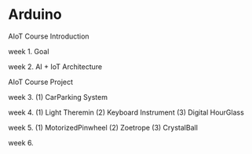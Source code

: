 # Arduino

AIoT Course Introduction
<p> week 1. Goal
<p> week 2. AI + IoT Architecture

AIoT Course Project
<p> week 3. (1) CarParking System
<p> week 4. (1) Light Theremin (2) Keyboard Instrument (3) Digital HourGlass
<p> week 5. (1) MotorizedPinwheel (2) Zoetrope (3) CrystalBall
<p> week 6. 
